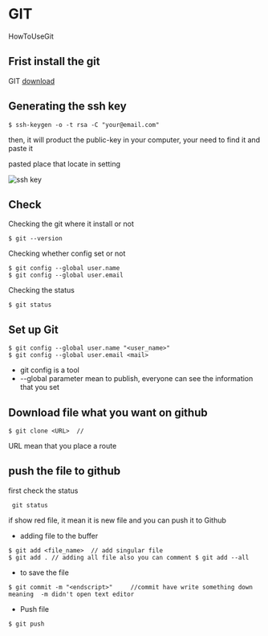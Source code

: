 # GIT
HowToUseGit


## Frist install the git
GIT [download](https://git-scm.com/downloads)

## Generating the ssh key

```
$ ssh-keygen -o -t rsa -C "your@email.com"
```
then, it will product the public-key in your computer, your need to find it and paste it

pasted place that locate in setting 

![ssh key](https://user-images.githubusercontent.com/99935573/163659014-b62990e0-20fd-4d8d-a640-0f25538809fa.jpg)


## Check 

Checking the git where it install or not
```
$ git --version
```

Checking whether config set or not
```
$ git config --global user.name 
$ git config --global user.email 
```
Checking the status
```
$ git status
```


## Set up Git

```
$ git config --global user.name "<user_name>"
$ git config --global user.email <mail>
```
* git config is a tool
* --global parameter mean to publish, everyone can see the information that you set

## Download file what you want on github

```
$ git clone <URL>  //
```
URL mean that you place a route

## push the file to github
first check the status
```
 git status
```
if show red file, it mean it is new file 
and you can push it to Github
* adding file to the buffer
```
$ git add <file_name>  // add singular file
$ git add . // adding all file also you can comment $ git add --all
```
* to save the file 
```
$ git commit -m "<endscript>"     //commit have write something down meaning  -m didn't open text editor 
```
* Push file
```
$ git push
```




